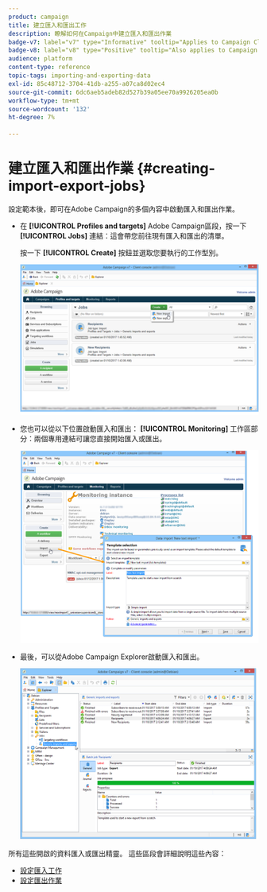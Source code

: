 ```yaml
---
product: campaign
title: 建立匯入和匯出工作
description: 瞭解如何在Campaign中建立匯入和匯出作業
badge-v7: label="v7" type="Informative" tooltip="Applies to Campaign Classic v7"
badge-v8: label="v8" type="Positive" tooltip="Also applies to Campaign v8"
audience: platform
content-type: reference
topic-tags: importing-and-exporting-data
exl-id: 85c48712-3704-41db-a255-a07ca8d02ec4
source-git-commit: 6dc6aeb5adeb82d527b39a05ee70a9926205ea0b
workflow-type: tm+mt
source-wordcount: '132'
ht-degree: 7%

---
```


# 建立匯入和匯出作業 {#creating-import-export-jobs}



設定範本後，即可在Adobe Campaign的多個內容中啟動匯入和匯出作業。

* 在 **[!UICONTROL Profiles and targets]** Adobe Campaign區段，按一下 **[!UICONTROL Jobs]** 連結：這會帶您前往現有匯入和匯出的清單。

   按一下 **[!UICONTROL Create]** 按鈕並選取您要執行的工作型別。

   ![](assets/s_ncs_user_import_from_home.png)

* 您也可以從以下位置啟動匯入和匯出： **[!UICONTROL Monitoring]** 工作區部分：兩個專用連結可讓您直接開始匯入或匯出。

   ![](assets/s_ncs_user_import_from_production.png)

* 最後，可以從Adobe Campaign Explorer啟動匯入和匯出。

   ![](assets/s_ncs_user_export_wizard_launch_from_menu.png)


所有這些開啟的資料匯入或匯出精靈。 這些區段會詳細說明這些內容：

* [設定匯入工作](../../platform/using/executing-import-jobs.md)
* [設定匯出作業](../../platform/using/executing-export-jobs.md)
